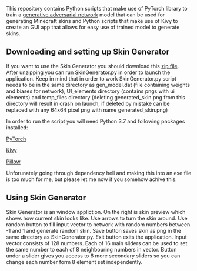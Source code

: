 This repository contains Python scripts that make use of PyTorch library to train a [generative adversarial network](https://en.wikipedia.org/wiki/Generative_adversarial_network)
model that can be used for generating Minecraft skins and
Python scripts that make use of Kivy to create an GUI app that allows for easy use of trained model to generate skins.

## Downloading and setting up Skin Generator

If you want to use the Skin Generator you should download this [zip file](https://drive.google.com/file/d/16OfjeeTLCeMnOgVtRjZAVkWzSHl3KNmn/view?usp=sharing).
After unzipping you can run SkinGenerator.py in order to launch the application. Keep in mind that in order to work SkinGenerator.py script needs to be in the same
directory as gen_model.dat (file containing weights and biases for network), UI_elements directory (contains pngs with ui elements) and temp_files directory
(deleting generated_skin.png from this directory will result in crash on launch, if deleted by mistake can be replaced with any 64x64 pixel png with name generated_skin.png)

In order to run the script you will need Python 3.7 and following packages installed:

[PyTorch](https://pytorch.org)

[Kivy](https://kivy.org/doc/stable/gettingstarted/installation.html)

[Pillow](https://pillow.readthedocs.io/en/stable/installation.html)

Unforunately going through dependency hell and making this into an exe file is too much for me, but please let me now if you somehow achive this.

## Using Skin Generator

Skin Generator is an window appliction. On the right is skin preview which shows how current skin looks like. Use arrows to turn the skin around.
Use random button to fill input vector to network with random numbers between -1 and 1 and generate random skin. Save button saves skin as png
in the same directory as SkinGenerator.py. Exit button exits the application. Input vector consists of 128 numbers. Each of 16 main sliders can be used to
set the same number to each of 8 neighbouring numbers in vector. Button under a slider gives you access to 8 more secondary sliders so you can change each
number form 8 element set independently.


